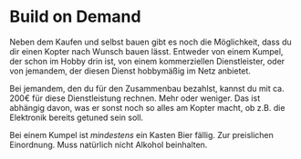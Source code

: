 # Build on Demand

Neben dem Kaufen und selbst bauen gibt es noch die Möglichkeit, dass du dir einen Kopter nach Wunsch bauen lässt. Entweder von einem Kumpel, der schon im Hobby drin ist, von einem kommerziellen Dienstleister, oder von jemandem, der diesen Dienst hobbymäßig im Netz anbietet.

Bei jemandem, den du für den Zusammenbau bezahlst, kannst du mit ca. 200€ für diese Dienstleistung rechnen. Mehr oder weniger. Das ist abhängig davon, was er sonst noch so alles am Kopter macht, ob z.B. die Elektronik bereits getuned sein soll.

Bei einem Kumpel ist *mindestens* ein Kasten Bier fällig. Zur preislichen Einordnung. Muss natürlich nicht Alkohol beinhalten.
